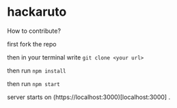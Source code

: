 # hackaruto

How to contribute?

first fork the repo 

then in your terminal write `git clone <your url>`

then run `npm install`

then run `npm start`

server starts on (https://localhost:3000)[localhost:3000] . 
